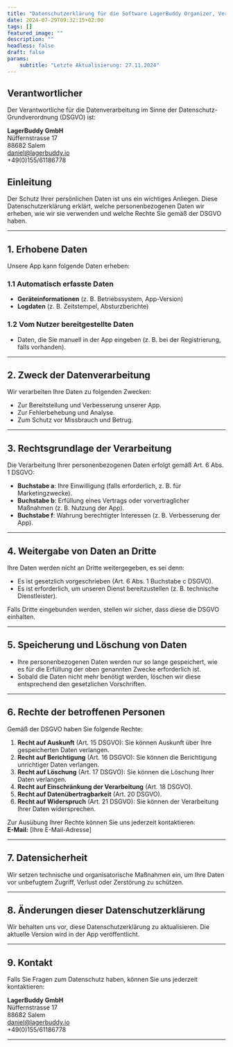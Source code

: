 ```yaml
---
title: "Datenschutzerklärung für die Software LagerBuddy Organizer, Version 1.0"
date: 2024-07-29T09:32:15+02:00
tags: []
featured_image: ""
description: ""
headless: false
draft: false
params:
    subtitle: "Letzte Aktualisierung: 27.11.2024"
---
```


## Verantwortlicher
Der Verantwortliche für die Datenverarbeitung im Sinne der Datenschutz-Grundverordnung (DSGVO) ist:

**LagerBuddy GmbH**  
Nüffernstrasse 17  
88682 Salem  
daniel@lagerbuddy.io  
+49(0)155/61186778

## Einleitung
Der Schutz Ihrer persönlichen Daten ist uns ein wichtiges Anliegen. Diese Datenschutzerklärung erklärt, welche personenbezogenen Daten wir erheben, wie wir sie verwenden und welche Rechte Sie gemäß der DSGVO haben.

---

## 1. Erhobene Daten
Unsere App kann folgende Daten erheben:

### 1.1 Automatisch erfasste Daten
- **Geräteinformationen** (z. B. Betriebssystem, App-Version)
- **Logdaten** (z. B. Zeitstempel, Absturzberichte)

### 1.2 Vom Nutzer bereitgestellte Daten
- Daten, die Sie manuell in der App eingeben (z. B. bei der Registrierung, falls vorhanden).

---

## 2. Zweck der Datenverarbeitung
Wir verarbeiten Ihre Daten zu folgenden Zwecken:
- Zur Bereitstellung und Verbesserung unserer App.
- Zur Fehlerbehebung und Analyse.
- Zum Schutz vor Missbrauch und Betrug.

---

## 3. Rechtsgrundlage der Verarbeitung
Die Verarbeitung Ihrer personenbezogenen Daten erfolgt gemäß Art. 6 Abs. 1 DSGVO:
- **Buchstabe a**: Ihre Einwilligung (falls erforderlich, z. B. für Marketingzwecke).
- **Buchstabe b**: Erfüllung eines Vertrags oder vorvertraglicher Maßnahmen (z. B. Nutzung der App).
- **Buchstabe f**: Wahrung berechtigter Interessen (z. B. Verbesserung der App).

---

## 4. Weitergabe von Daten an Dritte
Ihre Daten werden nicht an Dritte weitergegeben, es sei denn:
- Es ist gesetzlich vorgeschrieben (Art. 6 Abs. 1 Buchstabe c DSGVO).
- Es ist erforderlich, um unseren Dienst bereitzustellen (z. B. technische Dienstleister).

Falls Dritte eingebunden werden, stellen wir sicher, dass diese die DSGVO einhalten.

---

## 5. Speicherung und Löschung von Daten
- Ihre personenbezogenen Daten werden nur so lange gespeichert, wie es für die Erfüllung der oben genannten Zwecke erforderlich ist.
- Sobald die Daten nicht mehr benötigt werden, löschen wir diese entsprechend den gesetzlichen Vorschriften.

---

## 6. Rechte der betroffenen Personen
Gemäß der DSGVO haben Sie folgende Rechte:

1. **Recht auf Auskunft** (Art. 15 DSGVO): Sie können Auskunft über Ihre gespeicherten Daten verlangen.
2. **Recht auf Berichtigung** (Art. 16 DSGVO): Sie können die Berichtigung unrichtiger Daten verlangen.
3. **Recht auf Löschung** (Art. 17 DSGVO): Sie können die Löschung Ihrer Daten verlangen.
4. **Recht auf Einschränkung der Verarbeitung** (Art. 18 DSGVO).
5. **Recht auf Datenübertragbarkeit** (Art. 20 DSGVO).
6. **Recht auf Widerspruch** (Art. 21 DSGVO): Sie können der Verarbeitung Ihrer Daten widersprechen.

Zur Ausübung Ihrer Rechte können Sie uns jederzeit kontaktieren:  
**E-Mail:** [Ihre E-Mail-Adresse]

---

## 7. Datensicherheit
Wir setzen technische und organisatorische Maßnahmen ein, um Ihre Daten vor unbefugtem Zugriff, Verlust oder Zerstörung zu schützen.

---

## 8. Änderungen dieser Datenschutzerklärung
Wir behalten uns vor, diese Datenschutzerklärung zu aktualisieren. Die aktuelle Version wird in der App veröffentlicht.

---

## 9. Kontakt
Falls Sie Fragen zum Datenschutz haben, können Sie uns jederzeit kontaktieren:  

**LagerBuddy GmbH**  
Nüffernstrasse 17  
88682 Salem  
daniel@lagerbuddy.io  
+49(0)155/61186778

---


<!-- Der Schutz Ihrer Daten gehört zu den wichtigsten Grundsätzen der STRATO AG. Wir möchten Sie mit dieser Datenschutzerklärung über Art, Umfang und Zweck der von uns erhobenen, genutzten und verarbeiteten personenbezogenen Daten informieren. Ferner möchten wir Sie über die Ihnen zustehenden Rechte aufklären.

1. Kontaktdaten
Verantwortlicher:
STRATO AG
Otto-Ostrowski-Strasse 7
10249 Berlin

Sie können uns über das Kontaktformular unter folgendem Link erreichen.

Datenschutzbeauftragte:
STRATO AG
Otto-Ostrowski-Strasse 7
10249 Berlin

Wenn Sie Ihre gesetzlichen Rechte geltend machen wollen oder generell Fragen haben, wenden Sie sich bitte an . Unter dieser E-Mail Adresse erreichen Sie unsere Datenschutzexperten aus der Kundenbetreuung sowie die betriebliche Datenschutzbeauftragte. Wenn Sie sich nur an die betriebliche Datenschutzbeauftragte der STRATO AG wenden wollen, dann nutzen Sie bitte die oben stehende Postadresse.

2. Welche Daten wir erheben und verarbeiten
a) Vertragsdaten
Wir erheben, verarbeiten und speichern die Daten, die Sie angeben, wenn Sie bei uns bestellen. Hierzu gehört auch Ihre IP-Adresse. Außerdem speichern und verarbeiten wir Daten über den Auftrags- und Zahlungsverlauf. Wir stützen uns dabei auf die Rechtsgrundlage der Vertragserfüllung, Art. 6 Abs. 1 lit. b DSGVO.

b) Daten, die Sie auf unseren Servern speichern
Wir erheben, verarbeiten und speichern die Daten, die Sie selbst speichern, wenn Sie unsere Dienste nutzen. Dies umfasst die Herstellung von Sicherheitskopien in unseren Backup-Systemen. Wir stützen uns dabei auf die Rechtsgrundlage der Vertragserfüllung, Art. 6 Abs. 1 lit. b DSGVO.

c) Log-Daten
Wenn Sie unsere Webseite besuchen oder unsere Dienste nutzen übermittelt das Gerät, mit dem Sie die Seite aufrufen, automatisch Log-Daten (Verbindungsdaten) an unsere Server. Das ist insbesondere der Fall, wenn Sie bestellen, wenn Sie sich einloggen oder wenn Sie Daten hoch- oder runterladen.

Log-Daten werden von unseren Servern auch erfasst, wenn Besucher Ihre Webseiten aufrufen. Folgende Log-Daten werden bei diesem Prozess erhoben: Kunden-Domain, Anonymisierte Client-IP, Request-Zeile, Timestamp, Status Code, Größe des Response Bodies, Referer, der vom Client gesendet wurde, User Agent, der vom Client gesendet wurde, Remote User. Eine genauere Erläuterung finden Sie hier: Link . Zur Erkennung von Angriffen speichern wir nicht anonymisierte IP-Adressen maximal sieben Tage. Danach werden sie unwiderruflich anonymisiert. Kunden können IP-Adressen jedoch ausschließlich und dauerhaft anonymisiert einsehen. Wir stützen uns dabei auf die Rechtsgrundlage der berechtigten Interessen, Art. 6 Abs. 1 lit. f DSGVO.

d) Kundenkorrespondenz
Wir verarbeiten die Daten, die anfallen, wenn Sie uns z.B. per E-Mail, Fax oder Post kontaktieren. Zudem verarbeiten wir auch die Daten, die anfallen, wenn Sie uns über unser Kontaktformular kontaktieren. Dabei erheben wir die Daten, die Sie in das Formular eintragen und hochladen, inklusive Ihrer Auftragsdaten, wenn Sie eine authentifizierte Anfrage senden. Darüber hinaus werden dabei der Zeitstempel und die Spracheinstellung erhoben sowie eine individuelle ID erzeugt. Wir stützen uns dabei auf die Rechtsgrundlage der Vertragserfüllung, Art. 6 Abs. 1 lit. b DSGVO.

e) Cookies, Pixel und andere Verfahren
An verschiedenen Stellen unseres Web Angebots nutzen wir Cookies, Pixel und ähnliche Technologien.

Cookies sind kleine Kennungen, die ein Server auf dem Endgerät, mit dem Sie auf unsere Webseite oder unsere Dienste zugreifen, speichert. Sie enthalten Informationen, die bei einem Zugriff auf unsere Dienste abgerufen werden können und so eine effizientere und bessere Nutzung unserer Angebote ermöglichen.

Wir setzen permanente und Session Cookies ein. Session Cookies werden bereits beim Schließen Ihres Webbrowsers gelöscht. Permanente Cookies verbleiben auf Ihrem Endgerät, bis sie zur Erreichung ihres Zwecks nicht mehr erforderlich sind und gelöscht werden.

First Party Cookies verwenden wir zum Beispiel, um Informationen über Ihr Nutzungsverhalten auf unserer Webseite festzuhalten.
Third Party Cookies stammen nicht von STRATO, sondern von einem Drittanbieter. Diese Cookies nutzen wir zum Beispiel für Marketingaktivitäten.
Pixel sind kleine Grafiken auf Webseiten, die eine Logdatei-Aufzeichnung und eine Logdateianalyse ermöglichen, welche oft für statistische Auswertungen verwendet werden.

Tag ist ein Überbegriff für Code-Abschnitte, die auf Webseiten integriert für diverse Funktionen genutzt werden können, wie z.B. einfache Zählungen („Zählpixel“) oder komplexe Datenübermittlungen (bspw. „Conversion-Tag“).

Ein Script (auch JavaScript) ist analog zu einer Programmiersprache in der Lage komplexere Anweisungen auszuführen.

Den Begriff „Cookies“ verwenden wir als geläufigen Überbegriff, unter den auch Tags, Pixel und Scripte als alternative technische Umsetzung fallen.

Die von uns eingesetzten Verfahren lassen sich in unterschiedliche Kategorien einteilen. Sie können - mit Ausnahme der technisch notwendigen Cookies - selbst entscheiden, welche Cookies Sie zulassen.

Ihre Einstellungen können Sie später am Seitenende unter „Cookie-Einstellungen“ ändern.

Einige der eingesetzten Cookies verarbeiten Daten in Drittländern. Welche das sind, erfahren Sie untern den jeweiligen Cookie Kategorien. Bei der Verarbeitung Ihrer Daten aufgrund dieser Cookies besteht die Möglichkeit, dass das europäische Datenschutzniveau nicht gewährleistet werden kann. Wenn Sie der Verarbeitung durch diese Cookies zustimmen, so stimmen Sie auch der Übermittlung und Verarbeitung Ihrer Daten in diesen Drittländern nach Art. 49 I lit. a DSGVO zu.

f) Cookie Setzung durch YouTube Video - und Trustpilot Einbettung
Wir binden auf unserer Webseite, insbesondere in unserem Hilfe&Kontakt Seite und im Blog, Videos von youtube.com ein. Wir haben die Videos im sogenannten "erweiterten Datenschutzmodus" eingebettet. Dies hat zur Folge, dass erst durch die Nutzung der Wiedergabefunktion, Cookies durch YouTube auf dem von Ihnen verwendeten Endgerät gesetzt werden, die auch einer Analyse des Nutzungsverhaltens zu Marktforschungs- und Marketing-Zwecken dienen können.
Wenn Sie Cookies der Kategorie Partnerschaft nicht zugestimmt haben, müssen Sie vor dem Abspielen eines Videos die Datenübermittlung an YouTube zustimmen. Sie können Ihrer Einstellung jederzeit am Seitenende unter „Cookie-Einstellungen“ ändern. Wir stützen uns dabei auf Ihre Einwilligung als Rechtsgrundlage, § 25 Abs. 1 TTDSG.
Näheres zur Cookie-Verwendung durch Youtube finden Sie in der Cookie-Policy von Google unter https://policies.google.com/technologies/types?hl=de .
Wir haben unsere Trustpilot Bewertungen in Form eines Widgets auf unseren Seiten eingebunden. Beim Aufruf unserer Webseite werden keine Daten an Trustpilot übermittelt. Wenn Sie allerdings auf das Widget klicken, öffnet sich in einem neuen Fenster die Trustpilot-Seite. Dies hat zur Folge, dass Trustpilot-Cookies gesetzt werden. Weitere Informationen finden Sie hier: https://de.legal.trustpilot.com/for-reviewers/end-user-privacy-terms . Die Setzung der Cookies erfolgt in datenschutzrechtlicher Verantwortung von Trustpilot.

g) Erfassung der Nutzung des Newsletters:
Betreibergesellschaft der Anwendung ist Episerver GmbH.

Die Newsletter werden von Episerver mit einer pixelgroßen Datei versehen, die beim Öffnen des Newsletters vom Server abgerufen wird. Im Rahmen dieses Abrufs werden Informationen zum Browser und Ihrem System, Ihre IP-Adresse sowie, ob und wann die Newsletter geöffnet werden, erhoben.

Links in den Newslettern sind individuell, sodass nachvollzogen werden kann, ob Sie diese angeklickt haben.

Zusätzlich wird ein Post-Click-Tracking-Cookie gesetzt. Dieses ermöglicht es, Nutzeraktionen auch nach dem Verlassen des Newsletters nachzuverfolgen. Erfasst werden u.a. Käufe, Registrierungen und Downloads auf der STRATO-Website.

Die aufgrund der erfassten Daten von Episerver durchgeführten Analysen werden uns in zusammengefasster Form anonymisiert zur Verfügung gestellt, sodass die Rückschlüsse auf Aktionen einzelner Empfänger nicht mehr möglich sind.

Diese statistischen Auswertungen dienen uns dazu, die Erreichbarkeit unserer Angebote zu verbessern sowie sicherzustellen, dass Sie von uns nur die Ihrem Interesse entsprechenden Inhalte erhalten. Unser Ziel ist auch die Optimierung von Webseiten sowie die Einschätzung des Erfolges von Werbeaktionen. Während der Post-Click-Tracking-Cookie nur mit Ihrer Einwilligung (§ 25 Abs. 1 TTDSG ) gesetzt wird, erfolgt die Erfassung der übrigen Nutzung des Newsletters im Rahmen unserer berechtigten Interessen (Art. 6 Abs. 1 lit. f DSGVO).

Es besteht die Möglichkeit der Erfassung und Verarbeitung der Daten durch Episerver im Kunden-Login unter dem Reiter „Kundendaten ändern“-> „Kontaktwege“ zu widersprechen.

h) Datenerhebung Rückrufformular “Homepage erstellen lassen”
Über einen URL-Parameter erfassen wir, von welchem Kanals aus, Sie das Rückrufformular erreicht haben. Wir übermitteln diesen Parameter an unseren Partner we22. Sie haben die Möglichkeit der Erhebung und Übermittlung zu widersprechen. Unsere Rechtsgrundlage ist unser berechtigtes Interesse gemäß Art. 6 Abs. 1 lit. f DSGVO.

Tracking erlauben
i) Kommentarfunktion Blog
Wir bieten den Nutzern unseres Blogs die Möglichkeit, individuelle Kommentare zu einzelnen Blog-Beiträgen zu hinterlassen.

Hinterlässt ein Nutzer einen Kommentar in dem auf dieser Internetseite veröffentlichten Blog, werden neben den Kommentaren auch Angaben zum Zeitpunkt der Kommentareingabe sowie ggf. der von der betroffenen Person gewählte Benutzername (Pseudonym) gespeichert und veröffentlicht. In dem Fall, in dem der Nutzer eine E-Mail-Adresse hinterlässt, wird sie ebenfalls gespeichert, aber nicht veröffentlicht.

Es erfolgt keine Weitergabe dieser erhobenen personenbezogenen Daten an Dritte, sofern eine solche Weitergabe nicht gesetzlich vorgeschrieben ist oder der Rechtsverteidigung des für die Verarbeitung Verantwortlichen dient. Wir stützen uns dabei auf die Rechtsgrundlage der Vertragserfüllung, Art. 6 Abs. 1 lit. b DSGVO und unsere berechtigten Interessen, Art. 6 Abs. 1 lit. f DSGVO.

j) Social Media
Wir verwenden auf den Seiten unseres Blogs Icons der sozialen Netzwerke „Facebook“, „Twitter“ und „YouTube“. Diese Dienste werden von den Unternehmen Facebook Inc., Google Inc. und Twitter Inc. (Anbieter) angeboten.

Um den Schutz Ihrer Daten beim Besuch unserer Website zu erhöhen, handelt es sich bei den Weiterleitungen um statische Links die mittels sogenannter „Shariff“ – Projekt eingebaut sind. Dadurch wird verhindert, dass Ihre Daten bereits beim Besuch unserer Website an die sozialen Netzwerke geschickt werden. Ein Kontakt zwischen Ihnen und dem sozialen Netzwerk wird erst hergestellt, wenn Sie aktiv auf den Button klicken. Weitere Informationen dazu finden Sie hier: Link . Die weitere Datenverarbeitung nach dem Klick auf den Button, liegt in der Verantwortung der sozialen Netzwerke.

Um Ihnen Informationen bereitzustellen und eine weitere Kontaktmöglichkeit zu bieten, sind wir auf unterschiedlichen Social-Media-Plattformen präsent.

Die Verarbeitung Ihrer personenbezogenen Daten auf diesen Plattformen entzieht sich weitestgehend unserem Einfluss. In der Regel werden beim Besuch unserer Social-Media-Angebote vom Plattformbetreiber Cookies in Ihrem Browser gespeichert, in denen zu Marktforschungs- und Werbezwecken Ihr Nutzungsverhalten bzw. Informationen zu Ihren Interessen gespeichert werden. Da die Dienste der Plattformen teilweise auch ohne Registrierung genutzt werden können, ist es nicht ausgeschlossen, dass auch Personen von der Datenverarbeitung betroffen sind, die auf der jeweiligen Plattform nicht registriert sind.
Die Verarbeitung Ihrer personenbezogenen Daten beim Besuch eines unserer Social-Media-Angebote erfolgt auf Grundlage unserer berechtigten Interessen an unserer Geschäftstätigkeit, Art. 6 Abs. 1 lit. f DSGVO. Hierzu gehört auch die Präsentation unseres Unternehmens nach außen sowie die Nutzung von Social Media als weiteren Informations- und Kommunikationskanal.
Detaillierte Informationen über die Datenverarbeitung im Zusammenhang mit der Nutzung unserer Social-Media-Angebote, Widerspruchsmöglichkeiten und die Geltendmachung von Auskunftsrechten erhalten Sie über die Datenschutzerklärung des entsprechenden Plattformbetreibers.

 Facebook
Anbieter: Facebook Ireland Ltd., 4 Grand Canal Square, Grand Canal Harbour, Dublin 2, Irland
Die Datenverarbeitung erfolgt auf Grundlage einer Vereinbarung über die gemeinsame Verarbeitung von personenbezogenen Daten
(https://www.facebook.com/legal/controller_addendum) nach Art. 26 DSGVO.
Datenschutzerklärung: Link 
Opt-Out: Link 
Die datenschutzrechtlichen Bestimmungen von Facebook in Bezug auf die Nutzung unserer Fanpage finden Sie hier: https://www.facebook.com/legal/controller_addendum
 YouTube
Anbieter: Google LLC, 1600 Amphitheatre Parkway, Mountain View, CA 94043, USA.
Datenschutzerklärung: Link 
Opt-Out: Link 
 Twitter
Anbieter: Twitter Inc., 1355 Market Street, Suite 900, San Francisco, CA 94103, USA.
Datenschutzerklärung: Link 
Opt-Out: Link 
 Xing
Anbieter: XING AG, Dammtorstraße 29-32, 20354 Hamburg, Deutschland.
Datenschutzerklärung: Link 
Opt-Out: Link 
Als deutsche Firma ist die XING AG an die EU-Datenschutzgrundverordnung gebunden.
 Empflifi
Anbieter: Emplifi Czech Republic a.s., Pod Vsemi svatymi 427/17, Pilsen 30100, Czech Republik
Mit diesem Tool verwalten wir Nutzeranliegen, die uns über Facebook und Twitter öffentlich und über private Nachrichten erreichen. Emplifi greift auf Daten von Facebook und Twitter zu und ermöglicht so eine Social Media Analyse. Nähere Informationen dazu finden Sie hier: Link 
 Bing Ads
Anbieter: Microsoft Corporation, One Microsoft Way, Redmond, WA 98052-6399, USA.
Datenschutzerklärung: Link 
Opt-Out: Link 
 LinkedIn
Anbieter: LinkedIn Ireland Unlimited Company, Wilton Plaza, Wilton Place, Dublin 2, Irland.
Datenschutzerklärung: Link 
Opt-Out: Link 
k) Bewerberdaten
Wir verarbeiten die Daten, die Sie im Bewerbungsprozess angeben. Dazu gehören Ihr Name, Adresse, Telefon- und Mobilnummern, E-Mail-Adressen und die personenbezogenen Daten, die sich aus Ihren Bewerbungsunterlagen ergeben. Wir bearbeiten Bewerbungen nur, wenn Sie in unser Recruting System eingepflegt wurden. Dies erfolgt, wenn Sie sich über unsere Karriereseite bei uns bewerben. Sollten Sie sich auf einem anderen, von uns nicht vorgesehenen Weg (per E-Mail) bei uns bewerben, so übertragen wir Ihre Daten in das System. Sie erhalten dann über das System automatische Eingangsbestätigungen, Einladungen und Absagen. Wir verarbeiten die Daten nur zum Zwecke der Bewerbungsabwicklung. Wenn Sie Ihren Account löschen lassen möchten, so wenden Sie sich bitte an Ihren Ansprechpartner in der Personalabteilung. Bewerberdaten verarbeiten wir gemäß Art. 88 DSGVO in Verbindung mit § 26 BDSG (neu).

l) Domaininhaberanfragen
Wir verarbeiten die Daten, die Sie im Rahmen der Domaininhaberanfragen angeben. Dazu zählen Ihr Name, Adresse, E-Mail-Adresse sowie personenbezogene Daten, die Sie uns zwecks Überprüfung der Berechtigung zur Auskunftserteilung zur Verfügung stellen. Wir stützen uns dabei auf die Rechtsgrundlage der Vertragserfüllung, Art. 6 Abs. 1 lit. b DSGVO.

m) Einbindung Google Dienste bei STRATO Webmail
Die Nutzung von Informationen, die STRATO Webmail von Google APIs erhalten hat, und deren Weitergabe an andere Apps, erfolgt gemäß der Google API Services  User Data Policy und unterliegt den Anforderungen der eingeschränkten Nutzung von Google-Daten.

n) Gesprächsaufzeichnungen Kontakt Call Center
Wenn Sie uns anrufen, besteht die Möglichkeit, dass wir das Telefonat zu Trainingszwecken und zur Qualitätssicherung aufzeichnen. Wir informieren Sie vor der Aufzeichnung und fragen Sie nach Ihrer Einwilligung. Sie können die Aufzeichnung jederzeit unterbrechen, indem Sie Ihrem Gesprächspartner Bescheid geben, dass Sie die Einwilligung widerrufen wollen. Wenn Sie sich im Nachhinein entscheiden, dass Sie mit der Aufzeichnung nicht einverstanden sind, dann kontaktieren Sie uns bitte mit der ungefähren Anrufzeit und Ihrer Telefonnummer, dann werden wir die Aufzeichnung umgehend löschen. Wir speichern nur eine geringe Zahl der Aufzeichnungen nach dem Telefonat, der Großteil wird sofort wieder gelöscht. Die übrigen Aufzeichnungen löschen wir in der Regel nach 30 Tagen. In Ausnahmefällen speichern wir die Aufzeichnungen zu Trainingszwecken bis zu 2 Jahre.

Handelt es sich bei der Aufzeichnung um eine Dokumentation Ihrer Einwilligung, von uns zu einem Beratungsgespräch zur Erstellung einer Homepage zurückgerufen zu werden, so speichern wir diese 3 Jahre ab Ende des Kalenderjahres in dem die Aufzeichnung stattgefunden hat. Wir stützen uns dabei auf Ihre Einwilligung als Rechtsgrundlage, Art. 6 Abs. 1 lit. a DSGVO.

o) Nutzung unserer Internetseite im Kundenlogin-Bereich
Wir speichern Informationen dazu, wie Sie unsere Internetseite im Bereich Kundenlogin nutzen, um bessere Produkt- und Serviceangebote zu schnüren. Es erfolgt keine seitenübergreifende Analyse. Wir bedienen uns des Skriptes JSON Request. Personenbezogene Daten werden teilweise anonymisiert. Die Verantwortung und die Kontrolle über die Datenverarbeitung liegen bei uns. Wir stützen uns hier auf unsere berechtigten Interessen, Art. 6 Abs. 1 lit. f DSGVO.

p) Mouseflow
Unsere Website verwendet Mouseflow, ein Webanalyse-Tool der Mouseflow ApS, Flaesketorvet 68, 1711 Kopenhagen, Dänemark, um zufällig ausgewählte einzelne Besuche zu erfassen.

Das Tool ermöglicht die Erstellung eines Protokolls der Mausbewegungen, Mausklicks und Tastaturinteraktion, mit der Absicht, einzelne Besuche dieser Website stichprobenartig als sog. Session-Replays in anonymisierter Form wiederzugeben sowie in Form sog. Heatmaps auszuwerten und daraus potentielle Verbesserungen für diese Website abzuleiten.

Das durch Mouseflow erzeugte Cookie wird nach einem Zeitraum von 90 Tagen gelöscht.

IP-Adressen werden zunächst erhoben, aber dann vor der weiteren Verarbeitung anonymisiert. Die durch Mouseflow erfassten Daten werden nicht an Dritte weitergegeben und für einen Zeitraum von 3 Monaten gespeichert. Die Speicherung und Verarbeitung der erfassten Daten erfolgt innerhalb der EU.

Die Rechtsgrundlage für die Verarbeitung personenbezogener Daten für die Verwendung von Mouseflow ist Art. 6 Abs. 1 lit. a DSGVO.

Wenn Sie Ihre Einwilligung widerrufen möchten, können Sie dies unter folgendem Link tun:
https://mouseflow.com/de/opt-out/ 

q) Umfragen zur Produkt- und Servicequalitätsverbesserung
Zur Verbesserung unserer Produkt- und Servicequalität haben Sie die Möglichkeit, an STRATO-Umfragen teilzunehmen. Die Teilnahme an derartigen Umfragen ist freiwillig. Die Daten werden hierbei nur zu Auswertungszwecken verarbeitet und nicht für weitere Zwecke genutzt. Die Auswertung der Daten erfolgt darüber hinaus anonymisiert. Sollte die Auswertung in Einzelfällen nicht anonymisiert sein, werden Sie vorab darauf hingewiesen. Darüber hinaus verwenden wir je nach Art der Umfrage einen der unten aufgeführten Dienstleister.

Rechtsgrundlage
Die Rechtsgrundlage für die Teilnahme an der Umfrage ist Ihre konkludente Einwilligung gemäß Art. 6 Abs.1 lit. a DSGVO sowie unser berechtigtes Interesse nach Art. 6 Abs.1 lit. f DSGVO an einer entsprechenden Auswertung zur Verbesserung unserer Produkte und Services.

Speicherdauer
Ihre Daten werden spätestens 24 Monate nach Abschluss der Umfrage gelöscht.

Datenempfänger
Survalyzer AG
Technoparkstrasse 1
CH-8005 Zürich
Schweiz

Rogator AG
Emmericher Str. 17
90411 Nürnberg
Deutschland

2.1 Einsatz von Bestandsdaten bei Marketing-Partnern
Um zielgerichtet Werbung in Form von Anzeigen auf Portalen unserer Marketing-Partner zu übermitteln, verwenden wir Dienste wie Meta Custom Audiences, LinkedIn Matched Audiences, TikTok Custom Audiences, Reddit Custom Audiences sowie Google Customer Match. Wir übermitteln dabei Bestandsdaten (E-Mail-Adresse, Telefonnummer, Postleitzahl, Land) an unsere Marketing-Partner. Die Daten werden hierbei jedoch nicht im Klartext versendet, sondern vorab mittels SHA 256-Algorithmus gehasht und anschließend übermittelt. Im Anschluss erfolgt durch den Marketing-Partner ein Abgleich mit eigenen, gleichen Daten, um daraufhin zielgerichtet personalisierte Werbung in Form von Anzeigen auf den Portalen des jeweiligen Marketing-Partners anzuzeigen.

Weitere Informationen zur Datenverarbeitung bei Meta finden Sie unter:
https://www.facebook.com/privacy/policy

Weitere Informationen zur Datenverarbeitung bei Google finden Sie unter:
https://policies.google.com/privacy

Weitere Informationen zur Datenverarbeitung bei TikTok finden Sie unter:
https://www.tiktok.com/legal/page/row/privacy-policy/en

Weitere Informationen zur Datenverarbeitung bei LinkedIn finden Sie unter:
https://de.linkedin.com/legal/privacy-policy

Weitere Informationen zur Datenverarbeitung bei Reddit finden Sie unter:
https://www.reddit.com/de-de/policies/privacy-policy

Sofern eine Datenübermittlung in Drittstaaten erfolgt, werden - nach den Anforderungen des V. Kapitels der DSGVO - mit etwaigen Auftragsverarbeitern oder Verantwortlichen geeignete Garantien zum Datentransfer vereinbart. Weitere Informationen zur Datenübermittlung in Drittstaaten bei unseren Marketing-Partnern finden Sie auch unter den oben aufgeführten Links.

Rechtsgrundlage
Die Rechtsgrundlage für die Verwendung Ihrer Daten ist die von Ihnen erteilte Einwilligung gemäß Art. 6 Abs.1 lit. a) DSGVO. Ihren Widerruf können Sie jederzeit im Kundenbereich erteilen.

Speicherdauer
Ihre personenbezogenen Daten werden umgehend gelöscht, sofern Sie Ihre erteilte Einwilligung widerrufen haben.

Datenempfänger
Google Ireland Ltd.
Gordon House, Barrow Street
Dublin 4
Irland

Meta Platforms Ltd.
4 Grand Canal Square
Dublin 2
Irland

Tiktok Technology Limited
10 Earlsfort Terrace
Dublin
Irland

LinkedIn Ireland Unlimited Company
Wilton Pl,
Dublin
Irland

Reddit Ireland Ltd.
70 Sir John Rogerson's Quay,
Dublin 2
Irland

1. Rechtsgrundlage der Verarbeitung
Wir verarbeiten und nutzen Ihre Daten, um den Vertrag durchzuführen und unsere Dienste zu erbringen, um unsere Dienste und unsere Webseiten zu verbessern und an Ihren Bedarf anzupassen, um Updates und Upgrades bereitzustellen und um Ihnen Benachrichtigungen in Bezug auf den Dienst zukommen zu lassen, sowie Abrechnungen zu Erstellen und unsere Forderungen einzuziehen.

Art. 6 I lit. a DSGVO dient uns als Rechtsgrundlage für Verarbeitungsvorgänge, bei denen wir eine Einwilligung für einen bestimmten Verarbeitungszweck einholen. Ist die Verarbeitung personenbezogener Daten zur Erfüllung eines Vertrags erforderlich, so beruht die Verarbeitung auf Art. 6 I lit. b DSGVO. Gleiches gilt für solche Verarbeitungsvorgänge, die zur Durchführung vorvertraglicher Maßnahmen erforderlich sind, etwa in Fällen von Anfragen zu unseren Produkten oder Leistungen. Unterliegen wir einer rechtlichen Verpflichtung durch welche eine Verarbeitung von personenbezogenen Daten erforderlich wird, wie beispielsweise zur Erfüllung steuerlicher Pflichten, so basiert die Verarbeitung auf Art. 6 I lit. c DSGVO. Letztlich könnten Verarbeitungsvorgänge auf Art. 6 I lit. f DSGVO beruhen. Auf dieser Rechtsgrundlage basieren Verarbeitungsvorgänge, die von keiner der vorgenannten Rechtsgrundlagen erfasst werden, wenn die Verarbeitung zur Wahrung unserer berechtigten Interessen oder die eines Dritten erforderlich ist, sofern die Interessen, Grundrechte und Grundfreiheiten des Betroffenen nicht überwiegen. Solche Verarbeitungsvorgänge sind uns insbesondere deshalb gestattet, weil sie durch den Europäischen Gesetzgeber besonders erwähnt wurden. Ein berechtigtes Interesse ist in der Regel anzunehmen, wenn die betroffene Person ein Kunde des Verantwortlichen ist.

Basiert die Verarbeitung personenbezogener Daten auf Artikel 6 I lit. f DSGVO ist unser berechtigtes Interesse die Durchführung unserer Geschäftstätigkeit. Dazu gehört auch die Datenanalyse zur Verbesserung unserer Produkte und Dienstleistungen. Sowie die Erfüllung rechtlicher Verpflichtungen, soweit die Verarbeitung nicht unter Art. 6 I lit. c DSGVO fällt.

4. Kategorien von Empfängern
Registrare und Registrierungsstellen: Für Domainregistrierungen müssen wir bestimmte personenbezogene Daten an die Registrare und Registrierungsstellen weiterleiten.

Escrow Services: Alle von der ICANN (Internet Corporation for Assigned Names and Numbers) akkreditierten Registrare müssen gemäß der Vorschriften der ICANN für generische Domains die von ihnen verwalteten Domaindaten in einer sicheren Umgebung treuhänderisch hinterlegen. Damit soll die zuverlässige Verwaltung des Namensraums gewährleistet werden. Wir nutzen hierzu den Escrow Services der DENIC e.G., Kaiserstraße 75 – 77, 60329 Frankfurt am Main.

Inkassodienstleister: Diese erbringen für uns Inkassodienstleistungen.

Auftragsverarbeiter: Wir leiten verschiedene personenbezogene Daten als Verantwortliche im Rahmen einer Auftragsdatenverarbeitung an unsere Auftragsverarbeiter weiter. Die Sicherheit Ihrer Daten haben wir durch den Abschluss von Vereinbarungen zur Auftragsdatenverarbeitung sichergestellt. Unsere Auftragsverarbeiter lassen sich in folgende Kategorien unterteilen:

Erbringung von Dienstleistungen: Hierzu gehören der Newsletterversand, Druck und Versand Rechnungen, Kundenbefragungen, Zahlungsdienstleister, Datenträgervernichtung
Betrieb von Diensten, Wartung und Pflege von Hard- und Software
Wir geben Daten nur nach Maßgabe der gesetzlichen Vorschriften oder eines gerichtlichen Titels an Behörden und Dritte heraus. Auskünfte an Behörden können aufgrund einer gesetzlichen Vorschrift zur Gefahrenabwehr oder zur Strafverfolgung erteilt werden. Dritte erhalten nur Auskünfte, wenn eine gesetzliche Vorschrift dies vorsieht. Dies kann z. B. bei Urheberrechtsverletzungen der Fall sein.

Andere Verantwortliche: bei bestimmten Leistungen sind wir lediglich als Vermittler tätig, so dass der Leistungsvertrag zwischen Ihnen und einem Drittunternehmen zustande kommt. Insoweit sind wir auch kein Verantwortlicher im Sinne der DSGVO. Wir übermitteln an das Drittunternehmen Ihre Vertragsdaten, damit dieses Ihnen die Leistung zur Verfügung stellen kann.

5. Datenverarbeitung in Drittländern
Microsoft: Bei der Verschaffung und Pflege von Microsoft Office 365 Business Accounts werden wir als Vermittler tätig. Wir leiten folgende Daten an die Microsoft Ireland Operations Ltd. weiter, damit Microsoft ihren Dienst zur Verfügung stellen kann: Name, Adresse, E-Mail-Adresse und Sprache. Die Verarbeitung dieser Daten stützen wir auf § 6 I b) DSGVO. Soweit Ihre Daten von Microsoft verarbeitet werden, verweisen wir Sie auf Ihren Kundenvertrag mit Microsoft https://www.microsoft.com/licensing/docs/customeragreement 

Registries: Zur Registrierung von Top Level Domains. Dabei erfolgt die Verarbeitung aufgrund von Art. 49 Abs. 1 lit. b DSGVO bzw. Art. 49 Abs. 1 lit. c DSGVO, wenn Sie kein Kunde von uns sind.

Dropsuite: Um Ihnen die STRATO Mail-Archivierung zur Verfügung stellen zu können, nutzen wir Software, die von Dropsuite Ltd. entwickelt und betrieben wird. Es besteht in Supportfällen die Möglichkeit eines Fernzugriffs aus Singapur. Die archivierten Inhalte selbst werden auf unseren Servern in Deutschland gespeichert. Dabei erfolgt die Verarbeitung aufgrund der EU-Standarddatenschutzklauseln gem. Art. 46 Abs. 2 lit. c DSGVO.

Digicert: Bei der Verschaffung und Pflege von SSL Zertifikaten werden wir als Vermittler tätig. Wir übermitteln Ihre Daten an die Digicert Inc. in die USA, damit Digicert seinen Dienst zur Verfügung stellen kann. Dabei erfolgt die Verarbeitung aufgrund von Art. 49 Abs. 1 lit. b DSGVO.

Sitelock: Bei der Nutzung von SiteLock, LCC wird Malware in Ihrem Webspace automatisch erkannt und gelöscht. Wir übermitteln Sitelock hierzu Ihre Domainnamen. SiteLock speichert Ihren Webspace für 7 Tage. Die Datenübermittlung an Sitelock erfolgt aufgrund der EU-Standarddatenschutzklauseln gem. Art. 46 Abs. 2 lit. c DSGVO.

Hewlett-Packard-Enterprise: Bei der Wartung und dem Support Ihrer Server kann in einzelnen Störungsfällen ein Supportzugriff (Fernzugriff) durch den Hersteller Hewlett-Packard-Enterprise Company aus den USA erfolgen. Hierzu erfolgt eine Freischaltung im Einzelfall, welche nach Beendigung des Einsatzes wieder geschlossen wird. Zur Sicherstellung der Rechtmäßigkeit haben wir EU-Standarddatenschutzklauseln gemäß Art. 46 Abs. 2 lit. c DSGVO abgeschlossen.

Salesforce: Unser Auftragsverarbeiter we22 für den STRATO Homepage-Design-Service nutzt die CRM Software Salesforce. Es besteht in Supportfällen die Möglichkeit eines Fernzugriffs durch die Salesforce Inc. aus den USA. Dabei erfolgt die Verarbeitung aufgrund der EU-Standarddatenschutzklauseln gemäß Art. 46 Abs. 2 lit. c DSGVO.

Webhelp:: Die Webhelp Germany GmbH erbringt für uns Call Center Dienstleistungen aus dem Kosovo mittels Fernzugriff, soweit dies die Supportanfragen erfordern. (Zur Sicherstellung der Rechtmäßigkeit haben wir EU-Standarddatenschutzklauseln gemäß Art. 46 Abs. 2 lit. c DSGVO abgeschlossen.)

Genesys: Wenn Sie uns kontaktieren, werden Ihre Telefonnummer und das Gebiet, aus dem Sie anrufen bei AWS (Amazon Web Services) in Europa durch die Genesys Telecommunications Laboratories B.V. gespeichert. Diese Firma betreibt unsere Telefonanlage. Zudem werden auch Ihre Kundennummer, die Service Pin und Angaben zu Ihren Produkten in AWS Europa zwischengespeichert. Wenn Sie zu Beginn des Telefonates Ihre Einwilligung zur Gesprächsaufzeichnung gegeben haben, dann wird auch diese gespeichert. Die Speicherung sowie die Übermittlung erfolgen ausschließlich verschlüsselt. In einzelnen Supportfällen kann es zu einem Fernzugriff auf die Daten aus den USA kommen. Dies sind aber nur einzelne Fälle, welche im Vorfeld von uns freigeschaltet werden müssen. Zur Sicherstellung der Rechtmäßigkeit haben wir EU-Standarddatenschutzklauseln gemäß Art. 46 Abs. 2 lit. c DSGVO abgeschlossen.

Virtuozzo: Wenn Sie den V-Server Linux nutzen, können Ihre Logdaten und Crashdumps in Supportfällen an Virtuozzo International GmbH mit Sitz in der Schweiz sowie ihre Gesellschaften mit Sitz in den USA sowie Serbien übermittelt werden. Zur Sicherstellung der Rechtmäßigkeit haben wir EU-Standarddatenschutzklauseln gemäß Art. 46 Abs. 2 lit. c DSGVO abgeschlossen.

6. Dauer der Speicherung
Wir verarbeiten und speichern personenbezogene Daten nur für den Zeitraum, der zur Erreichung des Speicherungszwecks erforderlich ist oder sofern dies gesetzlich vorgeschrieben wurde. Der Verarbeitungszweck ist in der Regel mit Beendigung Ihres Vertrages erreicht.

Daten, die Sie in unseren Diensten speichern, können Sie selbst ändern und löschen. Nach Vertragsbeendigung löschen wir die in den Diensten gespeicherten Daten innerhalb von 4 Monaten.

Sicherheitskopien in unseren Backup-Systemen werden automatisch mit Zeitverzögerung gelöscht.

Für Vertragsdaten wird die Verarbeitung nach Vertragsbeendigung eingeschränkt, nach Ablauf der 10 jährigen gesetzlichen Aufbewahrungsfrist gemäß § 257 HGB und § 147 AO werden sie gelöscht. Ihre Telefonnummern, E-Mail-Adressen und Zahlungsdaten löschen wir innerhalb von 3 Monaten nach Vertragsende. Die E-Mail Adresse der Domaininhaberdaten löschen wir innerhalb eines Jahres. Die IP-Adresse der Bestellung wird bei uns spätestens 2 Monate nach Bestelleingang gelöscht.

Daten, die Sie im Rahmen des Bewerbungsprozesses eingeben, werden maximal sechs Monate gespeichert.

Daten, die wir im Zusammenhang mit Domaininhaberanfragen erheben, werden bis zum Ablauf des ersten vollen Kalenderjahres nach Antragstellung gespeichert.

Log- und Accountdaten werden bei uns mit Login für maximal 6 Monate gespeichert. Nach Vertragsbeendigung werden die Accountdaten innerhalb von 2-4 Monaten gelöscht.

Für Kundenkorrespondenz, Auftrags- und Zahlungsverlauf gilt die gesetzliche Aufbewahrungsfrist von 6 Jahren gemäß § 257 HGB und § 147 AO.

Newsletter werden spätestens nach zwei Wochen gelöscht. Informationen im Zusammenhang mit Ihrer Nutzung des Newsletters speichern wir 365 Tage.

Daten im Zusammenhang mit Ihrer Nutzung des Kundenlogin-Bereichs werden spätestens nach 90 Tagen gelöscht.

7. Ihre Rechte
a) Auskunfts- und Bestätigungsrecht
Sie haben das Recht, jederzeit von uns unentgeltliche Auskunft sowie Bestätigung über die zu Ihrer Person gespeicherten personenbezogenen Daten und eine Kopie dieser Auskunft zu erhalten.

b) Berichtigungsrecht
DSie haben das Recht, die unverzügliche Berichtigung Sie betreffender unrichtiger personenbezogener Daten zu verlangen. Ferner steht Ihnen das Recht zu, unter Berücksichtigung der Zwecke der Verarbeitung, die Vervollständigung unvollständiger personenbezogener Daten — auch mittels einer ergänzenden Erklärung — zu verlangen.

c) Löschungsrechte
Sie haben das Recht, dass die sie betreffenden personenbezogenen Daten unverzüglich gelöscht werden, sofern einer der folgenden Gründe zutrifft und soweit die Verarbeitung nicht erforderlich ist:

Die personenbezogenen Daten wurden für solche Zwecke erhoben oder auf sonstige Weise verarbeitet, für welche sie nicht mehr notwendig sind.
Sie widerrufen ihre Einwilligung, auf die sich die Verarbeitung stützte und es fehlt an einer anderweitigen Rechtsgrundlage für die Verarbeitung.
Sie legen gemäß Art. 21 Abs. 1 DSGVO Widerspruch gegen die Verarbeitung ein, und es liegen keine vorrangigen berechtigten Gründe für die Verarbeitung vor, oder Sie legen gemäß Art. 21 Abs. 2 DSGVO Widerspruch gegen die Verarbeitung ein.
Die personenbezogenen Daten wurden unrechtmäßig verarbeitet.
Die Löschung der personenbezogenen Daten ist zur Erfüllung einer rechtlichen Verpflichtung nach dem Unionsrecht oder dem Recht der Mitgliedstaaten erforderlich, dem wir unterliegen.
Die personenbezogenen Daten wurden in Bezug auf angebotene Dienste der Informationsgesellschaft gemäß Art. 8 Abs. 1 DSGVO erhoben.
d) Recht auf Einschränkung der Verarbeitung
Sie haben das Recht die Einschränkung der Verarbeitung zu verlangen, wenn eine der folgenden Voraussetzungen gegeben ist:

Die Richtigkeit der personenbezogenen Daten wird von Ihnen bestritten, und zwar für eine Dauer, die es uns ermöglicht, die Richtigkeit der personenbezogenen Daten zu überprüfen.
Die Verarbeitung ist unrechtmäßig, Sie lehnen die Löschung der personenbezogenen Daten ab und verlangen stattdessen die Einschränkung der Nutzung der personenbezogenen Daten.
Wir benötigen die personenbezogenen Daten für die Zwecke der Verarbeitung nicht länger, Sie benötigen sie jedoch zur Geltendmachung, Ausübung oder Verteidigung von Rechtsansprüchen.
Sie haben Widerspruch gegen die Verarbeitung gem. Art. 21 Abs. 1 DSGVO eingelegt und es steht noch nicht fest, ob unsere berechtigten Gründe gegenüber Ihren überwiegen.
e) Widerspruchsrechte gegen die Verarbeitung
Sie haben das Recht, jederzeit gegen die Verarbeitung Sie betreffender personenbezogener Daten, die aufgrund von Art. 6 Abs. 1 Buchstaben e oder f DSGVO erfolgt, Widerspruch einzulegen.

Wir verarbeiten die personenbezogenen Daten im Falle des Widerspruchs nicht mehr, es sei denn, wir können zwingende schutzwürdige Gründe für die Verarbeitung nachweisen, die gegenüber Ihren Interessen, Rechten und Freiheiten überwiegen, oder die Verarbeitung dient der Geltendmachung, Ausübung oder Verteidigung von Rechtsansprüchen.

Sie haben das Recht, jederzeit Widerspruch gegen die Verarbeitung der personenbezogenen Daten zum Zwecke von Direktwerbung einzulegen.

f) Recht auf Datenübertragbarkeit
Sie haben das Recht, die Sie betreffenden personenbezogenen Daten, welche uns bereitgestellt wurden, in einem strukturierten, gängigen und maschinenlesbaren Format zu erhalten. Sie haben außerdem das Recht, diese Daten einem anderen Verantwortlichen ohne Behinderung durch uns, zu übermitteln, sofern die Verarbeitung auf der Einwilligung gemäß Art. 6 Abs. 1 Buchstabe a DSGVO oder Art. 9 Abs. 2 Buchstabe a DSGVO oder auf einem Vertrag gemäß Art. 6 Abs. 1 Buchstabe b DSGVO beruht und die Verarbeitung mithilfe automatisierter Verfahren erfolgt, sofern die Verarbeitung nicht für die Wahrnehmung einer Aufgabe erforderlich ist, die im öffentlichen Interesse liegt oder in Ausübung öffentlicher Gewalt erfolgt, welche dem Verantwortlichen übertragen wurde.
Ferner haben Sie bei der Ausübung ihres Rechts auf Datenübertragbarkeit gemäß Art. 20 Abs. 1 DSGVO das Recht, zu erwirken, dass die personenbezogenen Daten direkt von einem Verantwortlichen an einen anderen Verantwortlichen übermittelt werden, soweit dies technisch machbar ist und sofern hiervon nicht die Rechte und Freiheiten anderer Personen beeinträchtigt werden.

g) Recht auf Widerruf einer datenschutzrechtlichen Einwilligung
Sie haben das Recht die Einwilligung zur Verarbeitung personenbezogener Daten jederzeit zu widerrufen.

h) Beschwerderecht bei der Aufsichtsbehörde
Sie haben das Recht sich jederzeit an eine Aufsichtsbehörde in dem Mitgliedstaat Ihres Aufenthaltsortes oder Arbeitsplatzes oder des mutmaßlichen Verstoßes zu wenden, wenn Sie der Ansicht sind, dass die Verarbeitung der Sie betreffenden personenbezogenen Daten gegen die EU-Datenschutzgrundverordnung verstößt.

Datenschutzfragen rund um unsere Produkte und unseren Webauftritt:
Berliner Beauftragte für Datenschutz und Informationsfreiheit
Alt-Moabit 59 - 61
10555 Berlin

Datenschutzfragen rund um Telekommunikation:
Die Bundesbeauftragte für den Datenschutz und die Informationsfreiheit (BfDI)
Graurheindorfer Straße 153
53117 Bonn

8. Gesetzliche oder vertragliche Vorschriften zur Bereitstellung personenbezogener Daten, Erforderlichkeit für den Vertragsschluss, Verpflichtung die personenbezogenen Daten bereitzustellen, mögliche Folgen der Nichtbereitstellung
Die Bereitstellung personenbezogener Daten kann zum Teil gesetzlich vorgeschrieben sein (z.B. Steuervorschriften) oder sich auch aus vertraglichen Regelungen (z.B. Angaben zum Vertragspartner) ergeben. Mitunter kann es zu einem Vertragsschluss erforderlich sein, dass Sie uns personenbezogene Daten zur Verfügung stellen, die in der Folge durch uns verarbeitet werden müssen. Sie sind beispielsweise verpflichtet, uns personenbezogene Daten bereitzustellen, wenn wir mit Ihnen einen Vertrag abschließen. Eine Nichtbereitstellung der personenbezogenen Daten hätte zur Folge, dass der Vertrag nicht geschlossen werden könnte.

9. Bestehen einer automatischen Entscheidungsfindung / Profiling
Eine automatische Entscheidungsfindung oder Profiling nehmen wir nicht vor. -->